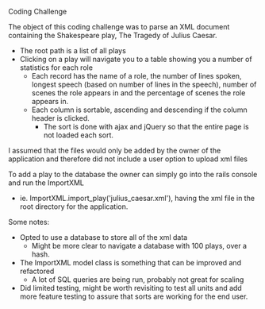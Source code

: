 Coding Challenge

The object of this coding challenge was to parse an XML document containing the Shakespeare play, The Tragedy of Julius Caesar.

- The root path is a list of all plays
- Clicking on a play will navigate you to a table showing you a number of statistics for each role
  - Each record has the name of a role, the number of lines spoken, longest speech (based on number of lines in the speech), number of scenes the role appears in and the percentage of scenes the role appears in.
  - Each column is sortable, ascending and descending if the column header is clicked.
    - The sort is done with ajax and jQuery so that the entire page is not loaded each sort.

I assumed that the files would only be added by the owner of the application and therefore did not include a user option to upload xml files

To add a play to the database the owner can simply go into the rails console and run the ImportXML
  - ie. ImportXML.import_play('julius_caesar.xml'), having the xml file in the root directory for the application.


Some notes:

- Opted to use a database to store all of the xml data
  - Might be more clear to navigate a database with 100 plays, over a hash.
- The ImportXML model class is something that can be improved and refactored
  - A lot of SQL queries are being run, probably not great for scaling
- Did limited testing, might be worth revisiting to test all units and add more feature testing to assure that sorts are working for the end user.
